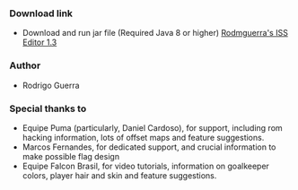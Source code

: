 ### Download link

- Download and run jar file (Required Java 8 or higher)
[Rodmguerra's ISS Editor 1.3](https://github.com/rodmguerra/issparser/releases/download/v1.3/rodmguerra-iss-editor-1.3.jar)

### Author
* Rodrigo Guerra

### Special thanks to
* Equipe Puma (particularly, Daniel Cardoso), for support, including rom hacking information, lots of offset maps and feature suggestions.
* Marcos Fernandes, for dedicated support, and crucial information to make possible flag design
* Equipe Falcon Brasil, for video tutorials, information on goalkeeper colors, player hair and skin and feature suggestions.
